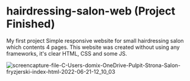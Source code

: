 # hairdressing-salon-web (Project Finished)
My first project
Simple responsive website for small hairdressing salon which contents 4 pages.
This website was created without using any frameworks, it's clear HTML, CSS and some JS.

![screencapture-file-C-Users-domix-OneDrive-Pulpit-Strona-Salon-fryzjerski-index-html-2022-06-21-12_10_03](https://user-images.githubusercontent.com/96085902/174775584-6efc6bc9-574f-4553-a787-a5af12067880.png)
